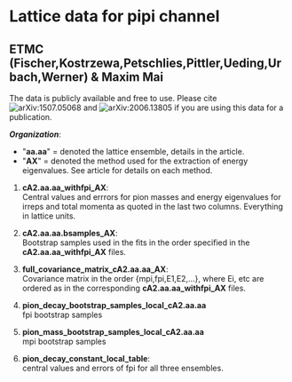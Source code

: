 Lattice data for pipi channel
=============================
ETMC (Fischer,Kostrzewa,Petschlies,Pittler,Ueding,Urbach,Werner) & Maxim Mai<br>
----------------------------

The data is publicly available and free to use. 
Please cite ![arXiv:1507.05068](https://arxiv.org/abs/1507.05068) and ![arXiv:2006.13805](https://arxiv.org/abs/2006.13805) if you are using this data for a publication. 

***Organization***:<br>
- "**aa.aa**" = denoted the lattice ensemble, details in the article.
- "**AX**" = denoted the method used for the extraction of energy eigenvalues. See article for details on each method.<br>

1. **cA2.aa.aa_withfpi_AX**:<br>
Central values and errrors for pion masses and energy eigenvalues for irreps and total momenta as quoted in the last two columns. Everything in lattice units.<br>

2. **cA2.aa.aa.bsamples_AX**:<br>
Bootstrap samples used in the fits in the order specified in the **cA2.aa.aa_withfpi_AX** files.<br>

3. **full_covariance_matrix_cA2.aa.aa_AX**:<br>
Covariance matrix in the order {mpi,fpi,E1,E2,...}, where Ei, etc are ordered as in the corresponding **cA2.aa.aa_withfpi_AX** files.<br>

4. **pion_decay_bootstrap_samples_local_cA2.aa.aa**<br>
fpi bootstrap samples<br>

5. **pion_mass_bootstrap_samples_local_cA2.aa.aa**<br>
mpi bootstrap samples<br>

6. **pion_decay_constant_local_table**:<br>
central values and errors of fpi for all three ensembles.<br>
